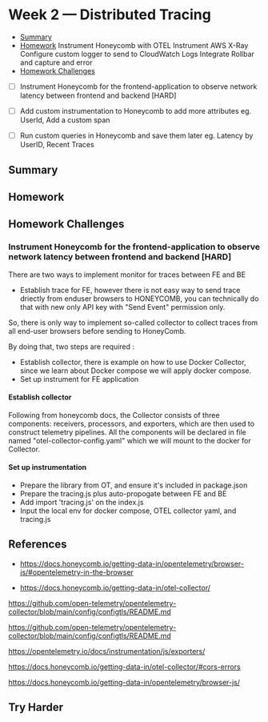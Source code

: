 # Week 2 — Distributed Tracing
- [Summary](#summary)
- [Homework](#homework)
Instrument Honeycomb with OTEL
Instrument AWS X-Ray
Configure custom logger to send to CloudWatch Logs
Integrate Rollbar and capture and error
- [Homework Challenges](#homework-challenges)
- [ ] Instrument Honeycomb for the frontend-application to observe network latency between frontend and backend [HARD]
- [ ] Add custom instrumentation to Honeycomb to add more attributes eg. UserId, Add a custom span
- [ ] Run custom queries in Honeycomb and save them later eg. Latency by UserID, Recent Traces


## Summary
## Homework
## Homework Challenges

### <strong> Instrument Honeycomb for the frontend-application to observe network latency between frontend and backend [HARD] </strong>

There are two ways to implement monitor for traces between FE and BE
- Establish trace for FE, however there is not easy way to send trace driectly from enduser browsers to HONEYCOMB, you can technically do that with new only API key with "Send Event" permission only.

So, there is only way to implement so-called collector to collect traces from all end-user browsers before sending to HoneyComb.

By doing that, two steps are required :
- Establish collector, there is example on how to use Docker Collector, since we learn about Docker compose we will apply docker compose.
- Set up instrument for FE application

#### Establish collector
Following from honeycomb docs, the Collector consists of three components: receivers, processors, and exporters, which are then used to construct telemetry pipelines. All the components will be declared in file named "otel-collector-config.yaml" which we will mount to the docker for Collector.


#### Set up instrumentation
- Prepare the library from OT, and ensure it's included in package.json
- Prepare the tracing.js plus auto-propogate between FE and BE
- Add import 'tracing.js' on the index.js
- Input the local env for docker compose, OTEL collector yaml, and tracing.js

## References
- https://docs.honeycomb.io/getting-data-in/opentelemetry/browser-js/#opentelemetry-in-the-browser

- https://docs.honeycomb.io/getting-data-in/otel-collector/

https://github.com/open-telemetry/opentelemetry-collector/blob/main/config/configtls/README.md

https://github.com/open-telemetry/opentelemetry-collector/blob/main/config/configtls/README.md

https://opentelemetry.io/docs/instrumentation/js/exporters/

https://docs.honeycomb.io/getting-data-in/otel-collector/#cors-errors

https://docs.honeycomb.io/getting-data-in/opentelemetry/browser-js/

## Try Harder